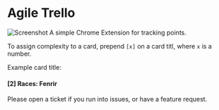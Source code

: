 Agile Trello
============
![Screenshot]("https://raw.github.com/Spaxe/trello-agile/master/screenshot.png")
A simple Chrome Extension for tracking points.

To assign complexity to a card, prepend `[x]` on a card titl, where `x` is a number.

Example card title:
#### \[2\] Races: Fenrir

Please open a ticket if you run into issues, or have a feature request.  
